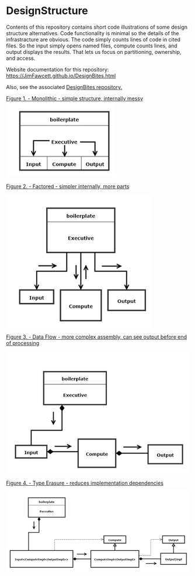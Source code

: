 # DesignStructure
Contents of this repository contains short code illustrations of some design structure alternatives.  Code functionality is minimal so the details of the infrastracture are obvious.  The code simply counts lines of code in cited files.  So the input simply opens named files, compute counts lines, and output displays the results.  That lets us focus on partitioning,
ownership, and access.

Website documentation for this repository:<br />
  https://JimFawcett.github.io/DesignBites.html
  
Also, see the associated <a href="https://github.com/JimFawcett/DesignBites">DesignBites repository.

Figure 1. - Monolithic - simple structure, internally messy
<img src="Design1.jpg#left" width="300" />

Figure 2. - Factored - simpler internally, more parts

<img src="Design2.jpg#center" width="400" />

Figure 3. - Data Flow - more complex assembly, can see output before end of processing

<img src="Design4.jpg#right" width="500" />

Figure 4. - Type Erasure - reduces implementation dependencies

<img src="Design5.jpg" width="700" />

